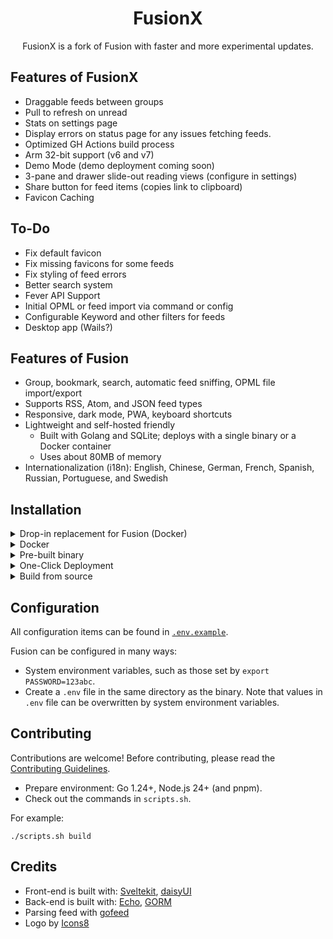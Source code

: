 <h1 align="center">FusionX</h1>
<p align="center">FusionX is a fork of Fusion with faster and more experimental updates.</p>

## Features of FusionX

- Draggable feeds between groups
- Pull to refresh on unread
- Stats on settings page
- Display errors on status page for any issues fetching feeds.
- Optimized GH Actions build process
- Arm 32-bit support (v6 and v7)
- Demo Mode (demo deployment coming soon)
- 3-pane and drawer slide-out reading views (configure in settings)
- Share button for feed items (copies link to clipboard)
- Favicon Caching

## To-Do

- Fix default favicon
- Fix missing favicons for some feeds
- Fix styling of feed errors
- Better search system
- Fever API Support
- Initial OPML or feed import via command or config
- Configurable Keyword and other filters for feeds
- Desktop app (Wails?)

## Features of Fusion

- Group, bookmark, search, automatic feed sniffing, OPML file import/export
- Supports RSS, Atom, and JSON feed types
- Responsive, dark mode, PWA, keyboard shortcuts
- Lightweight and self-hosted friendly
  - Built with Golang and SQLite; deploys with a single binary or a Docker container
  - Uses about 80MB of memory
- Internationalization (i18n): English, Chinese, German, French, Spanish, Russian, Portuguese, and Swedish

## Installation

<details>
<summary>Drop-in replacement for Fusion (Docker)</summary>

Replace `ghcr.io/0x2e/fusion:latest` with `ghcr.io/sudo-ivan/fusionx:latest` in your Docker setup.
</details>

<details>
<summary>Docker</summary>

> Use `latest` tag for the latest release version.
>
> Use `main` tag for the latest development version.

- Docker CLI

```shell
docker run -it -d -p 8080:8080 \
  -v $(pwd)/fusion:/data \
  -e PASSWORD="fusion" \
  ghcr.io/sudo-ivan/fusionx:latest
```

- Docker Compose

```yaml
version: "3"
services:
  fusion:
    image: ghcr.io/sudo-ivan/fusionx:latest
    ports:
      - "127.0.0.1:8080:8080"
    environment:
      - PASSWORD=fusion
    restart: "unless-stopped"
    volumes:
      # Change `./data` to where you want the files stored
      - ./data:/data
```

</details>

<details>
<summary>Pre-built binary</summary>

Download from [Releases](https://github.com/Sudo-Ivan/fusionx/releases).
</details>

<details>
  <summary>One-Click Deployment</summary>

[Deploy on Fly.io](./fly.toml)

[![Deploy on Zeabur](https://zeabur.com/button.svg)](https://zeabur.com/templates/7FRK0K?referralCode=rook1e404)

Maintained by community:

[![Deploy on Railway](https://railway.com/button.svg)](https://railway.com/template/XSPFK0?referralCode=milo)

</details>

<details>
  <summary>Build from source</summary>

  Check out the "Contributing" section.
</details>

## Configuration

All configuration items can be found in [`.env.example`](./.env.example).

Fusion can be configured in many ways:

- System environment variables, such as those set by `export PASSWORD=123abc`.
- Create a `.env` file in the same directory as the binary. Note that values in `.env` file can be overwritten by system environment variables.

## Contributing

Contributions are welcome! Before contributing, please read the [Contributing Guidelines](./CONTRIBUTING.md).

- Prepare environment: Go 1.24+, Node.js 24+ (and pnpm).
- Check out the commands in `scripts.sh`.

For example:

```shell
./scripts.sh build
```

## Credits

- Front-end is built with: [Sveltekit](https://github.com/sveltejs/kit), [daisyUI](https://github.com/saadeghi/daisyui)
- Back-end is built with: [Echo](https://github.com/labstack/echo), [GORM](https://github.com/go-gorm/gorm)
- Parsing feed with [gofeed](https://github.com/mmcdole/gofeed)
- Logo by [Icons8](https://icons8.com/icon/FeQbTvGTsiN5/news)
